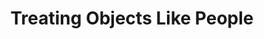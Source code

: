 ---
layout: sketchnote
title: Treating Objects Like People
tags: [presentations, sketchnotes]
sketchnote:
  url: "/assets/img/posts/treating-objects-like-people/treating-objects-like-people.jpg"
  alt: "Treating Objects Like People"
  source:
    name: "Treating Objects Like People"
    url: "https://youtu.be/lMCsQ_Mg3tI"
  speaker:
    name: "Matt Wynne"
    url: "https://mattwynne.net"
---